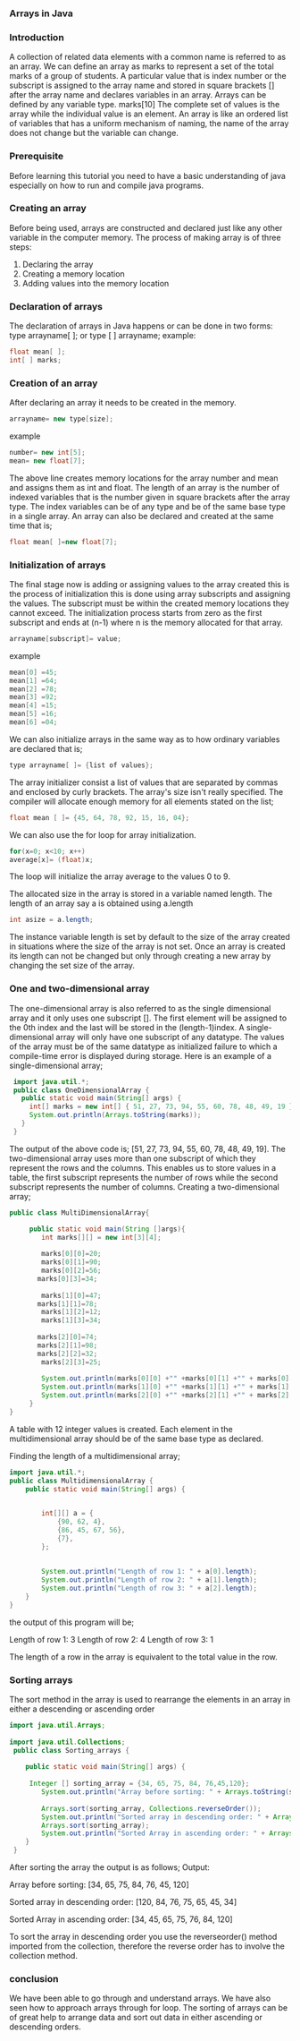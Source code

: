 ### Arrays in Java

### Introduction 
A collection of related data elements with a common name is referred to as an array. We can define an array as marks to represent a set of the total marks of a group of students. A particular value that is index number or the subscript is assigned to the array name and stored in square brackets [] after the array name and declares variables in an array. Arrays can be defined by any variable type.
marks[10]
The complete set of values is the array while the individual value is an element. An array is like an ordered list of variables that has a uniform mechanism of naming, the name of the array does not change but the variable can change.

### Prerequisite
Before learning this tutorial you need to have a basic understanding of java especially on how to run and compile java programs.
### Creating an array
Before being used, arrays are constructed and declared just like any other variable in the computer memory. The process of making  array is of three steps:
1. Declaring the array
2. Creating a memory location
3. Adding values into the memory location

### Declaration of arrays
The declaration of arrays in Java happens or can be done in two forms:
type arrayname[ ]; or
type [ ] arrayname;
example:
```Java
float mean[ ];
int[ ] marks;
```

### Creation of an array
After declaring an array it needs to be created in the memory.
```Java
arrayname= new type[size];
```
example
```Java
number= new int[5];
mean= new float[7];
```
The above line creates memory locations for the array number and mean and assigns them as int and float.
The length of an array is the number of indexed variables that is the number given in square brackets after the array type. The index variables can be of any type and be of the same base type in a single array.
An array can also be declared and created at the same time that is;

```Java
float mean[ ]=new float[7];
```

### Initialization of arrays
The final stage now is adding or assigning values to the array created this is the process of initialization this is done using array subscripts and assigning the values.
The subscript must be within the created memory locations they cannot exceed. The initialization process starts from zero as the first subscript and ends at (n-1) where n  is the memory allocated for that array.

```Java
arrayname[subscript]= value;
```
example

```Java
mean[0] =45;
mean[1] =64;
mean[2] =78;
mean[3] =92;
mean[4] =15;
mean[5] =16;
mean[6] =04;
```
We can also initialize arrays in the same way as to how ordinary variables are declared that is;

```Java
type arrayname[ ]= {list of values};
```
The array initializer consist a list of values that are separated by commas and enclosed by curly brackets. The array's size isn't really specified. The compiler will allocate enough memory for all elements stated on the list;

```Java
float mean [ ]= {45, 64, 78, 92, 15, 16, 04};
```

We can also use the for loop for array initialization.

```Java
for(x=0; x<10; x++)
average[x]= (float)x;
```

The loop will initialize the array average to the values 0 to 9.

The allocated size in the array is stored in a variable named length. The length of an array say a is obtained using a.length

```Java
int asize = a.length;
```
The instance variable length is set by default to the size of the array created in situations where the size of the array is not set. Once an array is created its length can not be changed but only through creating a new array by changing the set size of the array.

### One and two-dimensional array
The one-dimensional array is also referred to as the single dimensional array and it only uses one subscript []. The first element will be assigned to the 0th index and the last will be stored in the (length-1)index.
A single-dimensional array will only have one subscript of any datatype. The values of the array must be of the same datatype as initialized failure to which a compile-time error is displayed during storage.
Here is an example of a single-dimensional array;

```Java
 import java.util.*;
 public class OneDimensionalArray {
   public static void main(String[] args) {
     int[] marks = new int[] { 51, 27, 73, 94, 55, 60, 78, 48, 49, 19 };
     System.out.println(Arrays.toString(marks));
   }
 }
 ```

The output of the above code is; [51, 27, 73, 94, 55, 60, 78, 48, 49, 19].
The two-dimensional array uses more than one subscript of which they represent the rows and the columns. This enables us to store values in a table, the first subscript represents the number of rows while the second subscript represents the number of columns.
Creating a two-dimensional array;

```Java
public class MultiDimensionalArray{

     public static void main(String []args){
        int marks[][] = new int[3][4];
        
        marks[0][0]=20;
        marks[0][1]=90;
        marks[0][2]=56;
       marks[0][3]=34;
        
        marks[1][0]=47;
       marks[1][1]=78;
        marks[1][2]=12;
        marks[1][3]=34;
        
       marks[2][0]=74;
       marks[2][1]=98;
       marks[2][2]=32;
        marks[2][3]=25;
        
        System.out.println(marks[0][0] +"" +marks[0][1] +"" + marks[0][2] +"" +marks[0][3] +"");
        System.out.println(marks[1][0] +"" +marks[1][1] +"" + marks[1][2] +"" +marks[1][3] +"");
        System.out.println(marks[2][0] +"" +marks[2][1] +"" + marks[2][2] +"" +marks[2][3] +"");
     }
}

```

A table with 12 integer values is created. Each element in the multidimensional array should be of the same base type as declared.

Finding the length of a multidimensional array;

```Java
import java.util.*;
public class MultidimensionalArray {
    public static void main(String[] args) {

        
        int[][] a = {
            {90, 62, 4}, 
            {86, 45, 67, 56}, 
            {7}, 
        };
      
        
        System.out.println("Length of row 1: " + a[0].length);
        System.out.println("Length of row 2: " + a[1].length);
        System.out.println("Length of row 3: " + a[2].length);
    }
}
```

the output of this program will be;

Length of row 1: 3
Length of row 2: 4
Length of row 3: 1

The length of a row in the array is equivalent to the total value in the row.

### Sorting arrays
The sort method in the array is used to rearrange the elements in an array in either a descending or ascending order

```Java
import java.util.Arrays;
 
import java.util.Collections;
 public class Sorting_arrays {
 
    public static void main(String[] args) {
 
     Integer [] sorting_array = {34, 65, 75, 84, 76,45,120};
        System.out.println("Array before sorting: " + Arrays.toString(sorting_array)+"\n");
 
        Arrays.sort(sorting_array, Collections.reverseOrder());
        System.out.println("Sorted array in descending order: " + Arrays.toString(sorting_array)+"\n");
        Arrays.sort(sorting_array);
        System.out.println("Sorted Array in ascending order: " + Arrays.toString(sorting_array));
    }
 }
 ```

After sorting the array the output is as follows;
Output:

Array before sorting: [34, 65, 75, 84, 76, 45, 120]

Sorted array in descending order: [120, 84, 76, 75, 65, 45, 34]

Sorted Array in ascending order: [34, 45, 65, 75, 76, 84, 120]

To sort the array in descending order you use the reverseorder() method imported from the collection, therefore the reverse order has to involve the collection method.

### conclusion
We have been able to go through and understand arrays. We have also seen how to approach arrays through for loop. The sorting of arrays can be of great help to arrange data and sort out data in either ascending or descending orders.